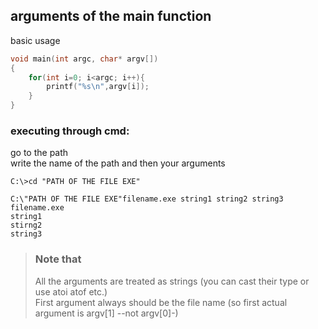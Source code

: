 ## arguments of the main function

basic usage  
```c
void main(int argc, char* argv[])
{
    for(int i=0; i<argc; i++){
        printf("%s\n",argv[i]);
    }
}
```

### executing through cmd:  
go to the path  
write the name of the path and then your arguments
```
C:\>cd "PATH OF THE FILE EXE"

C:\"PATH OF THE FILE EXE"filename.exe string1 string2 string3
filename.exe
string1
stirng2
string3
```

>### Note that 
>All the arguments are treated as strings (you can cast their type or use atoi atof etc.)  
>First argument always should be the file name (so first actual argument is argv[1]  --not argv[0]-) 
